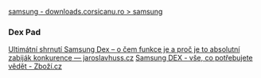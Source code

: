 
[samsung - downloads.corsicanu.ro > samsung](https://downloads.corsicanu.ro/samsung/)


### Dex Pad

[Ultimátní shrnutí Samsung Dex – o čem funkce je a proč je to absolutní zabiják konkurence — jaroslavhuss.cz](https://jaroslavhuss.cz/2020/05/16/samsung-dex/)
[Samsung DEX - vše, co potřebujete vědět - Zboží.cz](https://www.zbozi.cz/magazin/c/samsung-dex-informace/)



